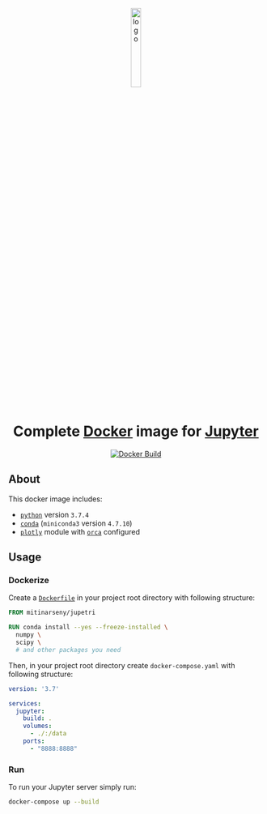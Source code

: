<p align="center">
  <a href="https://github.com/mitinarseny/jupetri">
    <img src=".assets/logo.png" alt="logo" width="20%" />
  </a>
  <h1 align="center">Complete <a href="http://docker.com/">Docker</a> image for <a href="https://jupyter.org">Jupyter</a></h1>
  <p align="center">
    <a href="https://hub.docker.com/r/mitinarseny/jupetri/builds">
      <img alt="Docker Build" src="https://img.shields.io/docker/cloud/build/mitinarseny/jupetri?logo=docker&style=flat-square">
    </a>
  </p>
</p>

## About

This docker image includes:

* [`python`](https://www.python.org) version `3.7.4`
* [`conda`](https://conda.io/) (`miniconda3` version `4.7.10`)
* [`plotly`](https://plot.ly/python/) module with [`orca`](https://github.com/plotly/orca) configured

## Usage

### Dockerize

Create a [`Dockerfile`](https://docs.docker.com/engine/reference/builder/)
in your project root directory with following structure:

```dockerfile
FROM mitinarseny/jupetri

RUN conda install --yes --freeze-installed \
  numpy \
  scipy \
  # and other packages you need
```

Then, in your project root directory create `docker-compose.yaml` with following structure:

```yaml
version: '3.7'

services:
  jupyter:
    build: .
    volumes:
      - ./:/data
    ports:
      - "8888:8888"
```

### Run

To run your Jupyter server simply run:

```bash
docker-compose up --build
```
